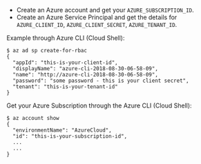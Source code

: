 * Create an Azure account and get your `AZURE_SUBSCRIPTION_ID`. 
* Create an Azure Service Principal and get the details for `AZURE_CLIENT_ID`, `AZURE_CLIENT_SECRET`, `AZURE_TENANT_ID`.

Example through Azure CLI (Cloud Shell):

```
$ az ad sp create-for-rbac
{
  "appId": "this-is-your-client-id",
  "displayName": "azure-cli-2018-08-30-06-58-09",
  "name": "http://azure-cli-2018-08-30-06-58-09",
  "password": "some password - this is your client secret",
  "tenant": "this-is-your-tenant-id"
}
```

Get your Azure Subscription through the Azure CLI (Cloud Shell):

```
$ az account show
{
  "environmentName": "AzureCloud",
  "id": "this-is-your-subscription-id",
  ...
  ...
}
```
